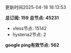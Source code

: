 更新时间2025-04-18 18:13:53

**总订阅: 159**
**总节点: 45231**
- vless节点: 15142
- hysteria2节点: 2

**google ping有效节点: 562**
